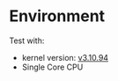 # Environment

Test with: 

- kernel version: [v3.10.94](http://ftp.isu.edu.tw/pub/Linux/kernel/v3.x/linux-3.10.94.tar.gz)
- Single Core CPU


